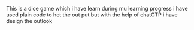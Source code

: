 This is a dice game which i have learn during mu learning progress 
i have used plain code to het the out put
but with the help of chatGTP i have design the outlook 
